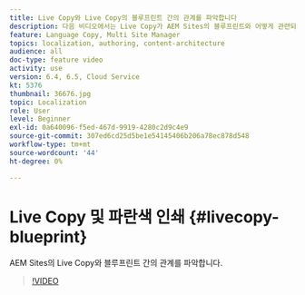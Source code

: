 ```yaml
---
title: Live Copy와 Live Copy의 블루프린트 간의 관계를 파악합니다
description: 다음 비디오에서는 Live Copy가 AEM Sites의 블루프린트와 어떻게 관련되는지를 설명합니다.
feature: Language Copy, Multi Site Manager
topics: localization, authoring, content-architecture
audience: all
doc-type: feature video
activity: use
version: 6.4, 6.5, Cloud Service
kt: 5376
thumbnail: 36676.jpg
topic: Localization
role: User
level: Beginner
exl-id: 0a640096-f5ed-467d-9919-4280c2d9c4e9
source-git-commit: 307ed6cd25d5be1e54145406b206a78ec878d548
workflow-type: tm+mt
source-wordcount: '44'
ht-degree: 0%

---
```


# Live Copy 및 파란색 인쇄 {#livecopy-blueprint}

AEM Sites의 Live Copy와 블루프린트 간의 관계를 파악합니다.

>[!VIDEO](https://video.tv.adobe.com/v/36676?quality=12&learn=on)
